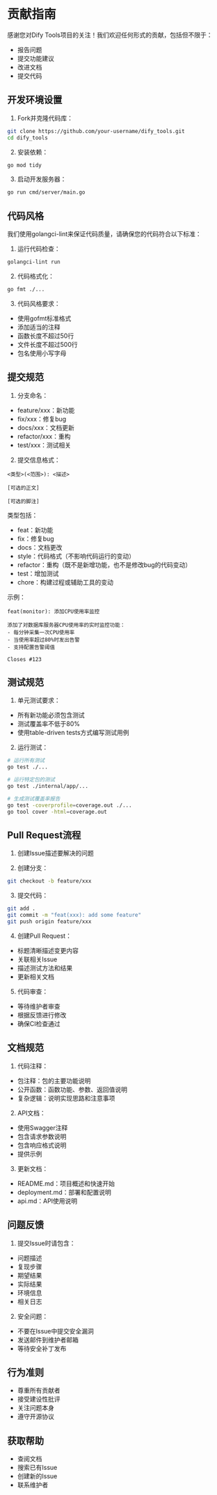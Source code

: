 # 贡献指南

感谢您对Dify Tools项目的关注！我们欢迎任何形式的贡献，包括但不限于：

- 报告问题
- 提交功能建议
- 改进文档
- 提交代码

## 开发环境设置

1. Fork并克隆代码库：
```bash
git clone https://github.com/your-username/dify_tools.git
cd dify_tools
```

2. 安装依赖：
```bash
go mod tidy
```

3. 启动开发服务器：
```bash
go run cmd/server/main.go
```

## 代码风格

我们使用golangci-lint来保证代码质量，请确保您的代码符合以下标准：

1. 运行代码检查：
```bash
golangci-lint run
```

2. 代码格式化：
```bash
go fmt ./...
```

3. 代码风格要求：
- 使用gofmt标准格式
- 添加适当的注释
- 函数长度不超过50行
- 文件长度不超过500行
- 包名使用小写字母

## 提交规范

1. 分支命名：
- feature/xxx：新功能
- fix/xxx：修复bug
- docs/xxx：文档更新
- refactor/xxx：重构
- test/xxx：测试相关

2. 提交信息格式：
```
<类型>(<范围>): <描述>

[可选的正文]

[可选的脚注]
```

类型包括：
- feat：新功能
- fix：修复bug
- docs：文档更改
- style：代码格式（不影响代码运行的变动）
- refactor：重构（既不是新增功能，也不是修改bug的代码变动）
- test：增加测试
- chore：构建过程或辅助工具的变动

示例：
```
feat(monitor): 添加CPU使用率监控

添加了对数据库服务器CPU使用率的实时监控功能：
- 每分钟采集一次CPU使用率
- 当使用率超过80%时发出告警
- 支持配置告警阈值

Closes #123
```

## 测试规范

1. 单元测试要求：
- 所有新功能必须包含测试
- 测试覆盖率不低于80%
- 使用table-driven tests方式编写测试用例

2. 运行测试：
```bash
# 运行所有测试
go test ./...

# 运行特定包的测试
go test ./internal/app/...

# 生成测试覆盖率报告
go test -coverprofile=coverage.out ./...
go tool cover -html=coverage.out
```

## Pull Request流程

1. 创建Issue描述要解决的问题

2. 创建分支：
```bash
git checkout -b feature/xxx
```

3. 提交代码：
```bash
git add .
git commit -m "feat(xxx): add some feature"
git push origin feature/xxx
```

4. 创建Pull Request：
- 标题清晰描述变更内容
- 关联相关Issue
- 描述测试方法和结果
- 更新相关文档

5. 代码审查：
- 等待维护者审查
- 根据反馈进行修改
- 确保CI检查通过

## 文档规范

1. 代码注释：
- 包注释：包的主要功能说明
- 公开函数：函数功能、参数、返回值说明
- 复杂逻辑：说明实现思路和注意事项

2. API文档：
- 使用Swagger注释
- 包含请求参数说明
- 包含响应格式说明
- 提供示例

3. 更新文档：
- README.md：项目概述和快速开始
- deployment.md：部署和配置说明
- api.md：API使用说明

## 问题反馈

1. 提交Issue时请包含：
- 问题描述
- 复现步骤
- 期望结果
- 实际结果
- 环境信息
- 相关日志

2. 安全问题：
- 不要在Issue中提交安全漏洞
- 发送邮件到维护者邮箱
- 等待安全补丁发布

## 行为准则

- 尊重所有贡献者
- 接受建设性批评
- 关注问题本身
- 遵守开源协议

## 获取帮助

- 查阅文档
- 搜索已有Issue
- 创建新的Issue
- 联系维护者
